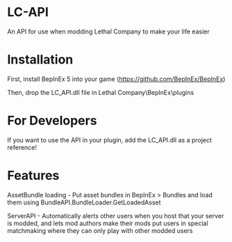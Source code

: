 # LC-API
An API for use when modding Lethal Company to make your life easier

# Installation
First, install BepInEx 5 into your game
(https://github.com/BepInEx/BepInEx)

Then, drop the LC_API.dll file in Lethal Company\BepInEx\plugins

# For Developers
If you want to use the API in your plugin, add the LC_API.dll as a project reference!

# Features
AssetBundle loading - Put asset bundles in BepInEx > Bundles and load them using BundleAPI.BundleLoader.GetLoadedAsset

ServerAPI - Automatically alerts other users when you host that your server is modded, and lets mod authors make their mods put users in special matchmaking where they can only play with other modded users
